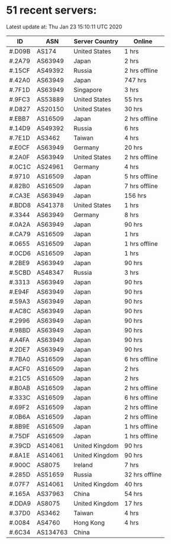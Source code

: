 # 51 recent servers:

Latest update at: Thu Jan 23 15:10:11 UTC 2020

| ID | ASN | Server Country | Online |
| -- | --- | -------------- | ------ |
| #.D09B | AS174 | United States | 1 hrs |
| #.2A79 | AS63949 | Japan | 2 hrs |
| #.15CF | AS49392 | Russia | 2 hrs offline |
| #.42A0 | AS63949 | Japan | 747 hrs |
| #.7F1D | AS63949 | Singapore | 3 hrs |
| #.9FC3 | AS53889 | United States | 55 hrs |
| #.D827 | AS20150 | United States | 30 hrs |
| #.EBB7 | AS16509 | Japan | 2 hrs offline |
| #.14D9 | AS49392 | Russia | 6 hrs |
| #.7E1D | AS3462 | Taiwan | 4 hrs |
| #.E0CF | AS63949 | Germany | 20 hrs |
| #.2A0F | AS63949 | United States | 2 hrs offline |
| #.0C1C | AS24961 | Germany | 4 hrs |
| #.9710 | AS16509 | Japan | 5 hrs offline |
| #.82B0 | AS16509 | Japan | 7 hrs offline |
| #.CA3E | AS63949 | Japan | 156 hrs |
| #.BDD8 | AS41378 | United States | 1 hrs |
| #.3344 | AS63949 | Germany | 8 hrs |
| #.0A2A | AS63949 | Japan | 90 hrs |
| #.CA79 | AS16509 | Japan | 1 hrs |
| #.0655 | AS16509 | Japan | 1 hrs offline |
| #.0CD6 | AS16509 | Japan | 1 hrs |
| #.2BE9 | AS63949 | Japan | 90 hrs |
| #.5CBD | AS48347 | Russia | 3 hrs |
| #.3313 | AS63949 | Japan | 90 hrs |
| #.E94F | AS63949 | Japan | 90 hrs |
| #.59A3 | AS63949 | Japan | 90 hrs |
| #.AC8C | AS63949 | Japan | 90 hrs |
| #.2996 | AS63949 | Japan | 90 hrs |
| #.98BD | AS63949 | Japan | 90 hrs |
| #.A4FA | AS63949 | Japan | 90 hrs |
| #.2DE7 | AS63949 | Japan | 90 hrs |
| #.7BA0 | AS16509 | Japan | 6 hrs offline |
| #.ACF0 | AS16509 | Japan | 2 hrs |
| #.21C5 | AS16509 | Japan | 2 hrs |
| #.B0AB | AS16509 | Japan | 2 hrs offline |
| #.333C | AS16509 | Japan | 6 hrs offline |
| #.69F2 | AS16509 | Japan | 2 hrs offline |
| #.0B6A | AS16509 | Japan | 2 hrs offline |
| #.8B9E | AS16509 | Japan | 1 hrs offline |
| #.75DF | AS16509 | Japan | 1 hrs offline |
| #.39CD | AS14061 | United Kingdom | 90 hrs |
| #.8A1E | AS14061 | United Kingdom | 90 hrs |
| #.900C | AS8075 | Ireland | 7 hrs |
| #.285D | AS51659 | Russia | 32 hrs offline |
| #.07F7 | AS14061 | United Kingdom | 40 hrs |
| #.165A | AS37963 | China | 54 hrs |
| #.DDA9 | AS8075 | United Kingdom | 17 hrs |
| #.37D0 | AS3462 | Taiwan | 4 hrs |
| #.0084 | AS4760 | Hong Kong | 4 hrs |
| #.6C34 | AS134763 | China | |

